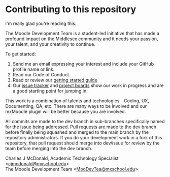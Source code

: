 # Contributing to this repository
I'm really glad you're reading this.

The Moodle Development Team is a student-led initiative that has made a profound impact on the Middlesex community and it needs your passion, your talent, and your creativity to continue.

To get started:
1. Send me an email expressing your interest and include your GitHub profile name or link.
2. Read our Code of Conduct.
3. Read or review our [getting started guide](/docs/GETTING_STARTED.md)
4. Our [issue tracker](https://github.com/mxschool/mxMoodle/issues) and [project boards](https://github.com/mxschool/mxMoodle/projects) show our work in progress and are a good starting point for jumping in.

This work is a combination of talents and technologies - Coding, UX, Documenting, QA, etc. There are many ways to be involved and our mxMoodle plugin will be better because you are involved.

All commits are made to the dev branch in sub-branches specifically named for the issue being addressed. Pull requests are made to the dev branch before finally being squashed and merged to the main branch by the repository administrators. If you do your development work in a fork of this repository, that pull request should merge into dev/issue for review by the team before merging into the dev branch.

Charles J McDonald, Academic Technology Specialist \<cjmcdonald@mxschool.edu\>  
The Moodle Development Team \<MooDevTea@mxschool.edu\>
